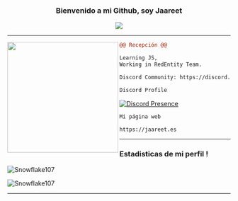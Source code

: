 <h3 align = 'center'>Bienvenido a mi Github, soy Jaareet</h3>

<p align="center">
  <img src="https://readme-typing-svg.herokuapp.com/?center=true&vCenter=true&color=cb204c&width=500&lines=Bienvenido" />
</p>

<hr>
<img align="left" height="250" src="https://jaareet.es/logo.jpg"/>

```diff
@@ Recepción @@

Learning JS,
Working in RedEntity Team.

Discord Community: https://discord.gg/wDuh3ZCqJk

```

<div>
  <div>
  
```diff
Discord Profile
```
<!-- [![Discord Presence](https://lanyard-profile-readme.vercel.app/api/886670803234594856)](https://discord.com/users/886670803234594856) -->

[![Discord Presence](https://lanyard-profile-readme.vercel.app/api/710608592100917420)](https://discord.com/users/710608592100917420)
    
    
    
```diff
Mi página web
```
    
```diff
https://jaareet.es
```
    
<hr>
    


### Estadisticas de mi perfil !

![Snowflake107](https://github-readme-stats.vercel.app/api?username=Jaareet&show_icons=true&theme=tokyonight&hide=["issues"])

![Snowflake107](https://github-readme-stats.vercel.app/api/top-langs?username=Jaareet&show_icons=true&theme=tokyonight&layout=compact)
    
<hr>
